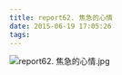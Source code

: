 ```yaml
---
title: report62. 焦急的心情
date: 2015-06-19 17:05:26
tags:
---
```

![report62. 焦急的心情.jpg](https://i.loli.net/2018/03/23/5ab49592f1e17.jpg)
